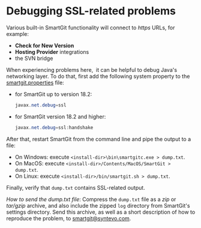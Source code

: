 # Debugging SSL-related problems

Various built-in SmartGit functionality will connect to *https* URLs,
for example:

-   **Check for New Version**
-   **Hosting Provider** integrations
-   the SVN bridge

When experiencing problems here,  it can be helpful to debug Java's
networking layer. To do that, first add the following system property to
the [smartgit.properties](System-Properties.md) file:

-   for SmartGit up to version 18.2:



    ``` java
    javax.net.debug=ssl
    ```



-   for SmartGit version 18.2 and higher:



    ``` java
    javax.net.debug=ssl:handshake
    ```



After that, restart SmartGit from the command line and pipe the output
to a file:

-   On Windows: execute `<install-dir>\bin\smartgitc.exe > dump.txt`.
-   On MacOS: execute
    `<install-dir>/Contents/MacOS/SmartGit > dump.txt`.
-   On Linux: execute `<install-dir>/bin/smartgit.sh > dump.txt`.

Finally, verify that `dump.txt` contains SSL-related output.

*How to send the dump.txt file*: Compress the `dump.txt` file as a *zip*
or *tar/gzip* archive, and also include the zipped `log` directory from
SmartGit's settings directory. Send this archive, as well as a short
description of how to reproduce the problem, to <smartgit@syntevo.com>.
